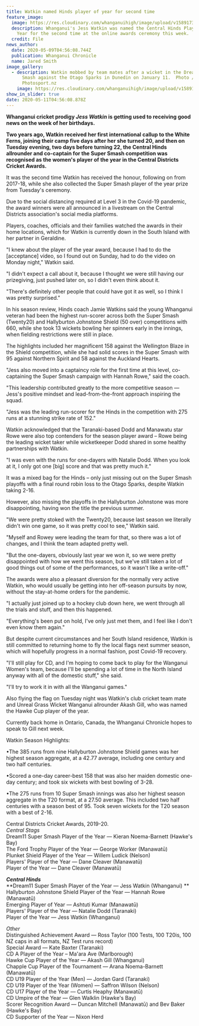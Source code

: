 ```yaml
---
title: Watkin named Hinds player of year for second time
feature_image:
  image: https://res.cloudinary.com/whanganuihigh/image/upload/v1589173050/News/Jess_Watkin._Chron_9.5.20.jpg
  description: Whanganui's Jess Watkin was named the Central Hinds Player of the
    Year for the second time at the online awards ceremony this week.
  credit: File
news_author:
  date: 2020-05-09T04:56:08.744Z
  publication: Whanganui Chronicle
  name: Jared Smith
image_gallery:
  - description: Watkin mobbed by team mates after a wicket in the Dream11 Super
      Smash against the Otago Sparks in Dunedin on January 11.  Photo /
      Photosport.nz
    image: https://res.cloudinary.com/whanganuihigh/image/upload/v1589173207/News/Jess_Watkin._2.Chron_9.5.20.jpg
show_in_slider: true
date: 2020-05-11T04:56:08.878Z
---
```

**Whanganui cricket prodigy **_Jess Watkin_** is getting used to receiving good news on the week of her birthdays.**

**Two years ago, Watkin received her first international callup to the White Ferns, joining their camp five days after her she turned 20, and then on Tuesday evening, two days before turning 22, the Central Hinds allrounder and co-captain for the Super Smash competition was recognised as the women's player of the year in the Central Districts Cricket Awards.**

It was the second time Watkin has received the honour, following on from 2017-18, while she also collected the Super Smash player of the year prize from Tuesday's ceremony.

Due to the social distancing required at Level 3 in the Covid-19 pandemic, the award winners were all announced in a livestream on the Central Districts association's social media platforms.

Players, coaches, officials and their families watched the awards in their home locations, which for Watkin is currently down in the South Island with her partner in Geraldine.

"I knew about the player of the year award, because I had to do the [acceptance] video, so I found out on Sunday, had to do the video on Monday night," Watkin said.

"I didn't expect a call about it, because I thought we were still having our prizegiving, just pushed later on, so I didn't even think about it.

"There's definitely other people that could have got it as well, so I think I was pretty surprised."

In his season review, Hinds coach Jamie Watkins said the young Whanganui veteran had been the highest run-scorer across both the Super Smash (Twenty20) and Hallyburton Johnstone Shield (50 over) competitions with 660, while she took 13 wickets bowling her spinners early in the innings, when fielding restrictions were still in place.

The highlights included her magnificent 158 against the Wellington Blaze in the Shield competition, while she had solid scores in the Super Smash with 95 against Northern Spirit and 58 against the Auckland Hearts.

"Jess also moved into a captaincy role for the first time at this level, co-captaining the Super Smash campaign with Hannah Rowe," said the coach.

"This leadership contributed greatly to the more competitive season — Jess's positive mindset and lead-from-the-front approach inspiring the squad.

"Jess was the leading run-scorer for the Hinds in the competition with 275 runs at a stunning strike rate of 152."

Watkin acknowledged that the Taranaki-based Dodd and Manawatu star Rowe were also top contenders for the season player award – Rowe being the leading wicket taker while wicketkeeper Dodd shared in some healthy partnerships with Watkin.

"I was even with the runs for one-dayers with Natalie Dodd. When you look at it, I only got one [big] score and that was pretty much it."

It was a mixed bag for the Hinds – only just missing out on the Super Smash playoffs with a final round robin loss to the Otago Sparks, despite Watkin taking 2-16.

However, also missing the playoffs in the Hallyburton Johnstone was more disappointing, having won the title the previous summer.

"We were pretty stoked with the Twenty20, because last season we literally didn't win one game, so it was pretty cool to see," Watkin said.

"Myself and Rowey were leading the team for that, so there was a lot of changes, and I think the team adapted pretty well.

"But the one-dayers, obviously last year we won it, so we were pretty disappointed with how we went this season, but we've still taken a lot of good things out of some of the performances, so it wasn't like a write-off."

The awards were also a pleasant diversion for the normally very active Watkin, who would usually be getting into her off-season pursuits by now, without the stay-at-home orders for the pandemic.

"I actually just joined up to a hockey club down here, we went through all the trials and stuff, and then this happened.

"Everything's been put on hold, I've only just met them, and I feel like I don't even know them again."

But despite current circumstances and her South Island residence, Watkin is still committed to returning home to fly the local flags next summer season, which will hopefully progress in a normal fashion, post Covid-19 recovery.

"I'll still play for CD, and I'm hoping to come back to play for the Wanganui Women's team, because I'll be spending a lot of time in the North Island anyway with all of the domestic stuff," she said.

"I'll try to work it in with all the Wanganui games."

Also flying the flag on Tuesday night was Watkin's club cricket team mate and Unreal Grass Wicket Wanganui allrounder Akash Gill, who was named the Hawke Cup player of the year.

Currently back home in Ontario, Canada, the Whanganui Chronicle hopes to speak to Gill next week.


Watkin Season Highlights:

•The 385 runs from nine Hallyburton Johnstone Shield games was her highest season aggregate, at a 42.77 average, including one century and two half centuries.

•Scored a one-day career-best 158 that was also her maiden domestic one-day century; and took six wickets with best bowling of 3-28.


•The 275 runs from 10 Super Smash innings was also her highest season aggregate in the T20 format, at a 27.50 average. This included two half centuries with a season best of 95. Took seven wickets for the T20 season with a best of 2-16.


Central Districts Cricket Awards, 2019-20.  
_Central Stags_  
Dream11 Super Smash Player of the Year — Kieran Noema-Barnett (Hawke's Bay)  
The Ford Trophy Player of the Year — George Worker (Manawatū)  
Plunket Shield Player of the Year — Willem Ludick (Nelson)  
Players' Player of the Year — Dane Cleaver (Manawatū)  
Player of the Year — Dane Cleaver (Manawatū)

_**Central Hinds**_  
**Dream11 Super Smash Player of the Year — Jess Watkin (Whanganui)**  
Hallyburton Johnstone Shield Player of the Year — Hannah Rowe (Manawatū)  
Emerging Player of Year — Ashtuti Kumar (Manawatū)  
Players' Player of the Year — Natalie Dodd (Taranaki)  
Player of the Year — Jess Watkin (Whanganui)

_Other_  
Distinguished Achievement Award — Ross Taylor (100 Tests, 100 T20is, 100 NZ caps in all formats, NZ Test runs record)  
Special Award — Kate Baxter (Taranaki)  
CD A Player of the Year – Ma'ara Ave (Marlborough)  
Hawke Cup Player of the Year — Akash Gill (Whanganui)  
Chapple Cup Player of the Tournament — Arana Noema-Barnett (Manawatū)  
CD U19 Player of the Year (Men) — Jordan Gard (Taranaki)  
CD U19 Player of the Year (Women) — Saffron Wilson (Nelson)  
CD U17 Player of the Year — Curtis Heaphy (Manawatū)  
CD Umpire of the Year — Glen Walklin (Hawke's Bay)  
Scorer Recognition Award — Duncan Mitchell (Manawatū) and Bev Baker (Hawke's Bay)  
CD Supporter of the Year — Nixon Herd